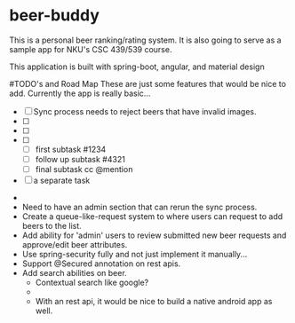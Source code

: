 # beer-buddy

This is a personal beer ranking/rating system. It is also going to serve as a sample app for NKU's CSC 439/539 course. 

This application is built with spring-boot, angular, and material design

#TODO's and Road Map
These are just some features that would be nice to add. Currently the app is really basic...
- [ ] Sync process needs to reject beers that have invalid images.
- [ ] 
- [ ] 
- [ ] 
  - [ ] first subtask #1234
  - [ ] follow up subtask #4321
  - [ ] final subtask cc @mention
- [ ] a separate task
<ul>
  <li></li>
  <li>Need to have an admin section that can rerun the sync process.</li>
  <li>Create a queue-like-request system to where users can request to add beers to the list.</li>
  <li>Add ability for 'admin' users to review submitted new beer requests and approve/edit beer attributes.</li>
  <li>Use spring-security fully and not just implement it manually...</li>
  <li>Support @Secured annotation on rest apis.</li>
  <li>Add search abilities on beer.
    <ul><li>Contextual search like google?</li>
        <li>
  </li>
  <li>With an rest api, it would be nice to build a native android app as well.</li>
</ul>
